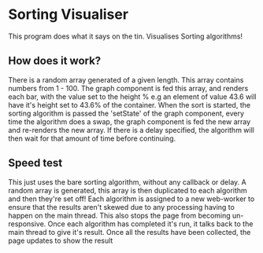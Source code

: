 # Sorting Visualiser
This program does what it says on the tin. Visualises Sorting algorithms!
## How does it work?
There is a random array generated of a given length. This array contains numbers from 1 - 100.
The graph component is fed this array, and renders each bar, with the value set to the height % e.g an element of value 43.6 will have it's height set to 43.6% of the container.
When the sort is started, the sorting algorithm is passed the 'setState' of the graph component, every time the algorithm does a swap, the graph component is fed the new array and re-renders the new array. If there is a delay specified, the algorithm will then wait for that amount of time before continuing.
## Speed test
This just uses the bare sorting algorithm, without any callback or delay. A random array is generated, this array is then duplicated to each algorithm and then they're set off! Each algorithm is assigned to a new web-worker to ensure that the results aren't skewed due to any processing having to happen on the main thread. This also stops the page from becoming un-responsive. Once each algorithm has completed it's run, it talks back to the main thread to give it's result. Once all the results have been collected, the page updates to show the result 
